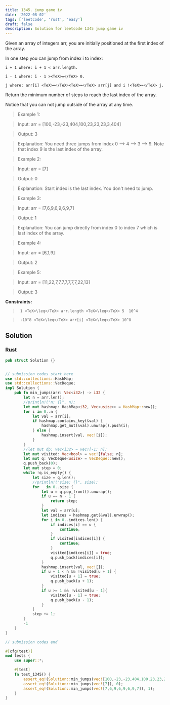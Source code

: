 ```yaml
---
title: 1345. jump game iv
date: '2022-08-02'
tags: ['leetcode', 'rust', 'easy']
draft: false
description: Solution for leetcode 1345 jump game iv
---
```


 

  Given an array of integers arr, you are initially positioned at the first index of the array.

  In one step you can jump from index i to index:

  

  	i + 1 where: i + 1 < arr.length.

  	i - 1 where: i - 1 ><TeX>=</TeX> 0.

  	j where: arr[i] <TeX>=</TeX><TeX>=</TeX> arr[j] and i !<TeX>=</TeX> j.

  

  Return the minimum number of steps to reach the last index of the array.

  Notice that you can not jump outside of the array at any time.

   

 >   Example 1:

  

 >   Input: arr <TeX>=</TeX> [100,-23,-23,404,100,23,23,23,3,404]

 >   Output: 3

 >   Explanation: You need three jumps from index 0 --> 4 --> 3 --> 9. Note that index 9 is the last index of the array.

  

 >   Example 2:

  

 >   Input: arr <TeX>=</TeX> [7]

 >   Output: 0

 >   Explanation: Start index is the last index. You don't need to jump.

  

 >   Example 3:

  

 >   Input: arr <TeX>=</TeX> [7,6,9,6,9,6,9,7]

 >   Output: 1

 >   Explanation: You can jump directly from index 0 to index 7 which is last index of the array.

  

 >   Example 4:

  

 >   Input: arr <TeX>=</TeX> [6,1,9]

 >   Output: 2

  

 >   Example 5:

  

 >   Input: arr <TeX>=</TeX> [11,22,7,7,7,7,7,7,7,22,13]

 >   Output: 3

  

   

  **Constraints:**

  

 >   	1 <TeX>\leq</TeX> arr.length <TeX>\leq</TeX> 5  10^4

 >   	-10^8 <TeX>\leq</TeX> arr[i] <TeX>\leq</TeX> 10^8


## Solution
### Rust
```rust
pub struct Solution {}


// submission codes start here
use std::collections::HashMap;
use std::collections::VecDeque;
impl Solution {
    pub fn min_jumps(arr: Vec<i32>) -> i32 {
        let n = arr.len();
        //println!("n: {}", n);
        let mut hashmap: HashMap<i32, Vec<usize>> = HashMap::new();
        for i in 0..n {
            let val = arr[i];
            if hashmap.contains_key(&val) {
                hashmap.get_mut(&val).unwrap().push(i);
            } else {
                hashmap.insert(val, vec![i]);
            }
        }
        //let mut dp: Vec<i32> = vec![-1; n];
        let mut visited: Vec<bool> = vec![false; n];
        let mut q: VecDeque<usize> = VecDeque::new();
        q.push_back(0);
        let mut step = 0;
        while !q.is_empty() {
            let size = q.len();
            //println!("size: {}", size);
            for _ in 0..size {
                let u = q.pop_front().unwrap();
                if u == n - 1 {
                    return step;
                }
                let val = arr[u];
                let indices = hashmap.get(&val).unwrap();
                for i in 0..indices.len() {
                    if indices[i] == u {
                        continue;
                    }
                    if visited[indices[i]] {
                        continue;
                    }
                    visited[indices[i]] = true;
                    q.push_back(indices[i]);
                }
                hashmap.insert(val, vec![]);
                if u + 1 < n && !visited[u + 1] {
                    visited[u + 1] = true;
                    q.push_back(u + 1);
                }
                if u >= 1 && !visited[u - 1]{
                    visited[u - 1] = true;
                    q.push_back(u - 1);
                }
            }
            step += 1;
        }
        -1
    }
}

// submission codes end

#[cfg(test)]
mod tests {
    use super::*;

    #[test]
    fn test_1345() {
        assert_eq!(Solution::min_jumps(vec![100,-23,-23,404,100,23,23,23,3,404]), 3);
        assert_eq!(Solution::min_jumps(vec![7]), 0);
        assert_eq!(Solution::min_jumps(vec![7,6,9,6,9,6,9,7]), 1);
    }
}

```
